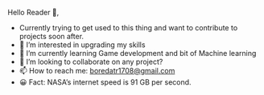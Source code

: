 Hello Reader 👋,
- Currently trying to get used to this thing and want to contribute to projects soon after.
- 👀 I’m interested in upgrading my skills
- 🌱 I’m currently learning Game development and bit of Machine learning
- 💞️ I’m looking to collaborate on any project?
- 📫 How to reach me: boredatr1708@gmail.com
- 😀 Fact: NASA’s internet speed is 91 GB per second.

<!---
maskedgirl1707/maskedgirl1707 is a ✨ special ✨ repository because its `README.md` (this file) appears on your GitHub profile.
You can click the Preview link to take a look at your changes.
--->
